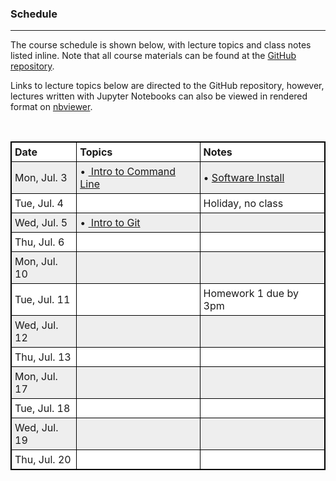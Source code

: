 ### Schedule
-------------
The course schedule is shown below, with lecture topics and class notes listed inline.
Note that all course materials can be found at the [GitHub repository](https://github.com/nkern/Astro_9).

Links to lecture topics below are directed to the GitHub repository, however, lectures written with Jupyter Notebooks can also be viewed in rendered format on [nbviewer](http://nbviewer.jupyter.org/github/nkern/Astro_9/tree/master/lectures/).

<br>

<head>
<style>
table {
    width:100%;
}
table, th, td {
    border: 1px solid black;
    border-collapse: collapse;
}
th, td {
    padding: 5px;
    text-align: left;
}
table tr:nth-child(even) {
    background-color: #eee;
}
table tr:nth-child(odd) {
   background-color:#fff;
}

</style>
</head>

<body>

<table>
  <tr>
    <th>Date</th>
    <th>Topics</th> 
    <th>Notes</th>
  </tr>

  <tr>
    <td>Mon, Jul. 3</td>
    <td>
        • <a href="https://github.com/nkern/Astro_9/tree/master/lectures/01_IntroComputing">
                Intro to Command Line</a>
    </td>
    <td>
        • <a href="https://nkern.github.io/Astro_9/install.html">Software Install</a>
    </td>
  </tr>

  <tr>
    <td>Tue, Jul. 4</td>
    <td>
    </td>
    <td>
        Holiday, no class
    </td>
  </tr>

  <tr>
    <td>Wed, Jul. 5</td>
    <td>
        • <a href="https://github.com/nkern/Astro_9/tree/master/lectures/01_IntroComputing">
                Intro to Git</a>
    </td>
    <td>
    </td>
  </tr>

  <tr>
    <td>Thu, Jul. 6</td>
    <td>
    </td>
    <td>
    </td>
  </tr>


  <tr>
    <td>Mon, Jul. 10</td>
    <td>
    </td>
    <td>
    </td>
  </tr>

  <tr>
    <td>Tue, Jul. 11</td>
    <td>
    </td>
    <td>
        Homework 1 due by 3pm
    </td>
  </tr>

  <tr>
    <td>Wed, Jul. 12</td>
    <td>
    </td>
    <td>
    </td>
  </tr>

  <tr>
    <td>Thu, Jul. 13</td>
    <td>
    </td>
    <td>
    </td>
  </tr>


  <tr>
    <td>Mon, Jul. 17</td>
    <td>
    </td>
    <td>
    </td>
  </tr>

  <tr>
    <td>Tue, Jul. 18</td>
    <td>
    </td>
    <td>
    </td>
  </tr>

  <tr>
    <td>Wed, Jul. 19</td>
    <td>
    </td>
    <td>
    </td>
  </tr>

  <tr>
    <td>Thu, Jul. 20</td>
    <td>
    </td>
    <td>
    </td>
  </tr>





</table>
<br>

</body>

